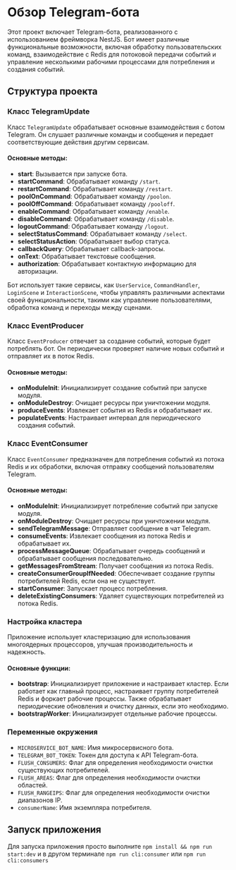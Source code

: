 # Обзор Telegram-бота

Этот проект включает Telegram-бота, реализованного с использованием фреймворка NestJS. Бот имеет различные функциональные возможности, включая обработку пользовательских команд, взаимодействие с Redis для потоковой передачи событий и управление несколькими рабочими процессами для потребления и создания событий.

## Структура проекта

### Класс TelegramUpdate

Класс `TelegramUpdate` обрабатывает основные взаимодействия с ботом Telegram. Он слушает различные команды и сообщения и передает соответствующие действия другим сервисам.

#### Основные методы:

- **start**: Вызывается при запуске бота.
- **startCommand**: Обрабатывает команду `/start`.
- **restartCommand**: Обрабатывает команду `/restart`.
- **poolOnCommand**: Обрабатывает команду `/poolon`.
- **poolOffCommand**: Обрабатывает команду `/pooloff`.
- **enableCommand**: Обрабатывает команду `/enable`.
- **disableCommand**: Обрабатывает команду `/disable`.
- **logoutCommand**: Обрабатывает команду `/logout`.
- **selectStatusCommand**: Обрабатывает команду `/select`.
- **selectStatusAction**: Обрабатывает выбор статуса.
- **callbackQuery**: Обрабатывает callback-запросы.
- **onText**: Обрабатывает текстовые сообщения.
- **authorization**: Обрабатывает контактную информацию для авторизации.

Бот использует такие сервисы, как `UserService`, `CommandHandler`, `LoginScene` и `InteractionScene`, чтобы управлять различными аспектами своей функциональности, такими как управление пользователями, обработка команд и переходы между сценами.

### Класс EventProducer

Класс `EventProducer` отвечает за создание событий, которые будет потреблять бот. Он периодически проверяет наличие новых событий и отправляет их в поток Redis.

#### Основные методы:

- **onModuleInit**: Инициализирует создание событий при запуске модуля.
- **onModuleDestroy**: Очищает ресурсы при уничтожении модуля.
- **produceEvents**: Извлекает события из Redis и обрабатывает их.
- **populateEvents**: Настраивает интервал для периодического создания событий.

### Класс EventConsumer

Класс `EventConsumer` предназначен для потребления событий из потока Redis и их обработки, включая отправку сообщений пользователям Telegram.

#### Основные методы:

- **onModuleInit**: Инициализирует потребление событий при запуске модуля.
- **onModuleDestroy**: Очищает ресурсы при уничтожении модуля.
- **sendTelegramMessage**: Отправляет сообщение в чат Telegram.
- **consumeEvents**: Извлекает сообщения из потока Redis и обрабатывает их.
- **processMessageQueue**: Обрабатывает очередь сообщений и обрабатывает сообщения последовательно.
- **getMessagesFromStream**: Получает сообщения из потока Redis.
- **createConsumerGroupIfNeeded**: Обеспечивает создание группы потребителей Redis, если она не существует.
- **startConsumer**: Запускает процесс потребления.
- **deleteExistingConsumers**: Удаляет существующих потребителей из потока Redis.

### Настройка кластера

Приложение использует кластеризацию для использования многоядерных процессоров, улучшая производительность и надежность.

#### Основные функции:

- **bootstrap**: Инициализирует приложение и настраивает кластер. Если работает как главный процесс, настраивает группу потребителей Redis и форкает рабочие процессы. Также обрабатывает периодические обновления и очистку данных, если это необходимо.
- **bootstrapWorker**: Инициализирует отдельные рабочие процессы.

### Переменные окружения

- `MICROSERVICE_BOT_NAME`: Имя микросервисного бота.
- `TELEGRAM_BOT_TOKEN`: Токен для доступа к API Telegram-бота.
- `FLUSH_CONSUMERS`: Флаг для определения необходимости очистки существующих потребителей.
- `FLUSH_AREAS`: Флаг для определения необходимости очистки областей.
- `FLUSH_RANGEIPS`: Флаг для определения необходимости очистки диапазонов IP.
- `consumerName`: Имя экземпляра потребителя.

## Запуск приложения

Для запуска приложения просто выполните  ` npm install && npm run start:dev ` и в другом терминале ` npm run cli:consumer ` или `npm run cli:consumers`


